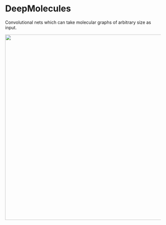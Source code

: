 DeepMolecules
=============

Convolutional nets which can take molecular graphs of arbitrary size as input.

<img src="https://github.com/HIPS/DeepMolecules/blob/master/montage/20141009-color.png" width="600">
